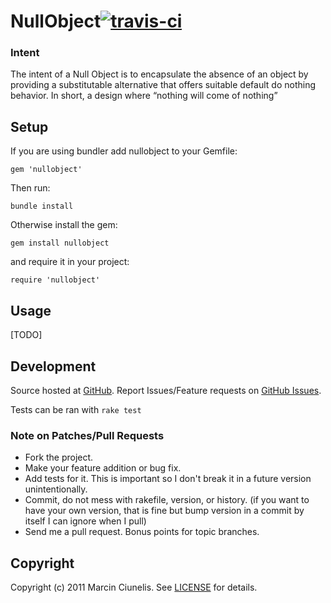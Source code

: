 # NullObject[![travis-ci](https://secure.travis-ci.org/martinciu/nullobject.png?branch=master)](http://travis-ci.org/martinciu/nullobject)
### Intent

The intent of a Null Object is to encapsulate the absence of an object by providing a substitutable alternative that offers suitable default do nothing behavior. In short, a design where “nothing will come of nothing”

## Setup

If you are using bundler add nullobject to your Gemfile:

    gem 'nullobject'

Then run:

    bundle install

Otherwise install the gem:

    gem install nullobject

and require it in your project:

    require 'nullobject'

## Usage

[TODO]

## Development

Source hosted at [GitHub](http://github.com/martinciu/nullobject).
Report Issues/Feature requests on [GitHub Issues](http://github.com/martinciu/nullobject/issues).

Tests can be ran with `rake test`

### Note on Patches/Pull Requests

 * Fork the project.
 * Make your feature addition or bug fix.
 * Add tests for it. This is important so I don't break it in a
   future version unintentionally.
 * Commit, do not mess with rakefile, version, or history.
   (if you want to have your own version, that is fine but bump version in a commit by itself I can ignore when I pull)
 * Send me a pull request. Bonus points for topic branches.

## Copyright

Copyright (c) 2011 Marcin Ciunelis. See [LICENSE](https://github.com/martinciu/nullobject/blob/master/LICENSE) for details.
